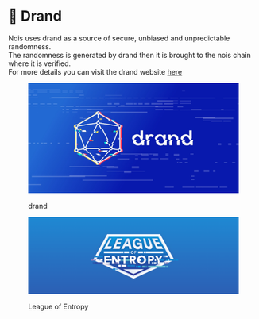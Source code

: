 # 🎲 Drand

Nois uses drand as a source of secure, unbiased and unpredictable randomness.\
The randomness is generated by drand then it is brought to the nois chain where it is verified.\
For more details you can visit the drand website [here](https://drand.love/)&#x20;

<figure><img src="../.gitbook/assets/image (1).png" alt=""><figcaption><p>drand</p></figcaption></figure>

<figure><img src="../.gitbook/assets/image.png" alt=""><figcaption><p>League of Entropy</p></figcaption></figure>

